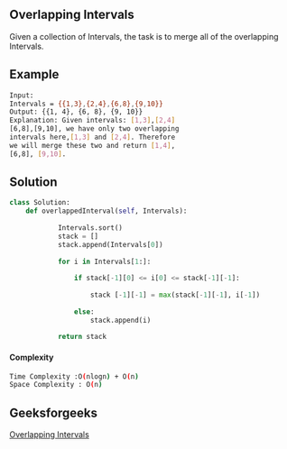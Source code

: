## Overlapping Intervals
Given a collection of Intervals, the task is to merge all of the overlapping Intervals.

## Example 
```bash
Input:
Intervals = {{1,3},{2,4},{6,8},{9,10}}
Output: {{1, 4}, {6, 8}, {9, 10}}
Explanation: Given intervals: [1,3],[2,4]
[6,8],[9,10], we have only two overlapping
intervals here,[1,3] and [2,4]. Therefore
we will merge these two and return [1,4],
[6,8], [9,10].

```

## Solution 

```python
class Solution:
	def overlappedInterval(self, Intervals):
	    
	   		Intervals.sort()
	   		stack = []
	   		stack.append(Intervals[0])
	   		
	   		for i in Intervals[1:]:
	   		    
	   		    if stack[-1][0] <= i[0] <= stack[-1][-1]:
	   		        
	   		        stack [-1][-1] = max(stack[-1][-1], i[-1])
	   		       
	   		    else:
	   		        stack.append(i)
	   		        
	   		return stack
 ```
#### Complexity
```bash
Time Complexity :O(nlogn) + O(n)
Space Complexity : O(n)
```
## Geeksforgeeks
[Overlapping Intervals](https://practice.geeksforgeeks.org/problems/8a644e94faaa94968d8665ba9e0a80d1ae3e0a2d/1)
